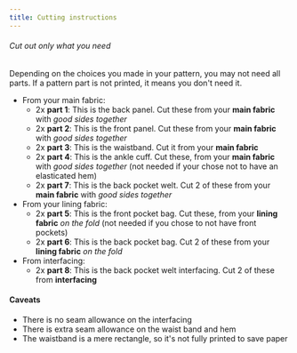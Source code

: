 ```yaml
---
title: Cutting instructions
---
```


<Tip>

###### Cut out only what you need

Depending on the choices you made in your pattern, you may not need all parts.
If a pattern part is not printed, it means you don't need it.

</Tip>

- From your main fabric:
  - 2x **part 1**: This is the back panel. Cut these from your **main fabric** with _good sides together_
  - 2x **part 2**: This is the front panel. Cut these from your **main fabric** with _good sides together_
  - 2x **part 3**: This is the waistband. Cut it from your **main fabric**
  - 2x **part 4**: This is the ankle cuff. Cut these, from your **main fabric** with _good sides together_ (not needed if your chose not to have an elasticated hem)
  - 2x **part 7**: This is the back pocket welt. Cut 2 of these from your **main fabric** with _good sides together_
- From your lining fabric:
  - 2x **part 5**: This is the front pocket bag. Cut these, from your **lining fabric** _on the fold_ (not needed if you chose to not have front pockets)
  - 2x **part 6**: This is the back pocket bag. Cut 2 of these from your **lining fabric** _on the fold_
- From interfacing:
  - 2x **part 8**: This is the back pocket welt interfacing. Cut 2 of these from **interfacing**

<Warning>

#### Caveats

- There is no seam allowance on the interfacing
- There is extra seam allowance on the waist band and hem
- The waistband is a mere rectangle, so it's not fully printed to save paper

</Warning>
